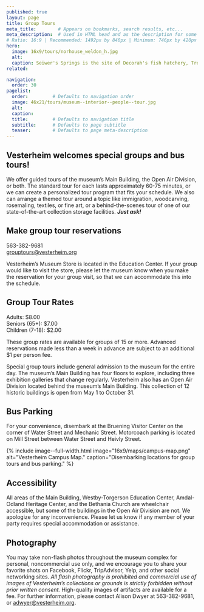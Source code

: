 ```yaml
---
published: true
layout: page
title: Group Tours
meta_title:        # Appears on bookmarks, search results, etc...
meta_description:  # Used in HTML head and as the description for some search engines
# Ratio: 16:9 | Recommended: 1492px by 840px | Minimum: 746px by 420px
hero:
  image: 16x9/tours/norhouse_weldon_h.jpg
  alt: 
  caption: Seiwer's Springs is the site of Decorah's fish hatchery, Trout Run Trail, and eagle nest.
related:

navigation:
  order: 30
pagelist:
  order:         # Defaults to navigation order
  image: 46x21/tours/museum--interior--people--tour.jpg
  alt:
  caption: 
  title:         # Defaults to navigation title
  subtitle:      # Defaults to page subtitle
  teaser:        # Defaults to page meta-description
---
```

Vesterheim welcomes special groups and bus tours!
-------------------------------------------------
We offer guided tours of the museum’s Main Building, the Open Air Division, or both. The standard tour for each lasts approximately 60-75 minutes, or we can create a personalized tour program that fits your schedule. We also can arrange a themed tour around a topic like immigration, woodcarving, rosemaling, textiles, or fine art, or a behind-the-scenes tour of one of our state-of-the-art collection storage facilities. **_Just ask!_**

Make group tour reservations
----------------------------
563-382-9681 <br />
[grouptours@vesterheim.org](mailto:grouptours@vesterheim.org)

Vesterheim’s Museum Store is located in the Education Center. If your group would like to visit the store, please let the museum know when you make the reservation for your group visit, so that we can accommodate this into the schedule.

Group Tour Rates
----------------
Adults: $8.00 <br />
Seniors (65+): $7.00 <br />
Children (7-18): $2.00 <br />

These group rates are available for groups of 15 or more. Advanced reservations made less than a week in advance are subject to an additional $1 per person fee.

Special group tours include general admission to the museum for the entire day. The museum’s Main Building has four floors to explore, including three exhibition galleries that change regularly. Vesterheim also has an Open Air Division located behind the museum’s Main Building. This collection of 12 historic buildings is open from May 1 to October 31.

Bus Parking
-----------
For your convenience, disembark at the Bruening Visitor Center on the corner of Water Street and Mechanic Street. Motorcoach parking is located on Mill Street between Water Street and Heivly Street.

{% include image--full-width.html image="16x9/maps/campus-map.png" alt="Vesterheim Campus Map." caption="Disembarking locations for group tours and bus parking." %}

Accessibility
-------------
All areas of the Main Building, Westby-Torgerson Education Center, Amdal-Odland Heritage Center, and the Bethania Church are wheelchair accessible, but some of the buildings in the Open Air Division are not. We apologize for any inconvenience. Please let us know if any member of your party requires special accommodation or assistance.

Photography
-----------
You may take non-flash photos throughout the museum complex for personal, noncommercial use only, and we encourage you to share your favorite shots on Facebook, Flickr, TripAdvisor, Yelp, and other social networking sites. *All flash photography is prohibited and commercial use of images of Vesterheim’s collections or grounds is strictly forbidden without prior written consent.* High-quality images of artifacts are available for a fee. For further information, please contact Alison Dwyer at 563-382-9681, or [adwyer@vesterheim.org](mailto:adwyer@vesterheim.org).